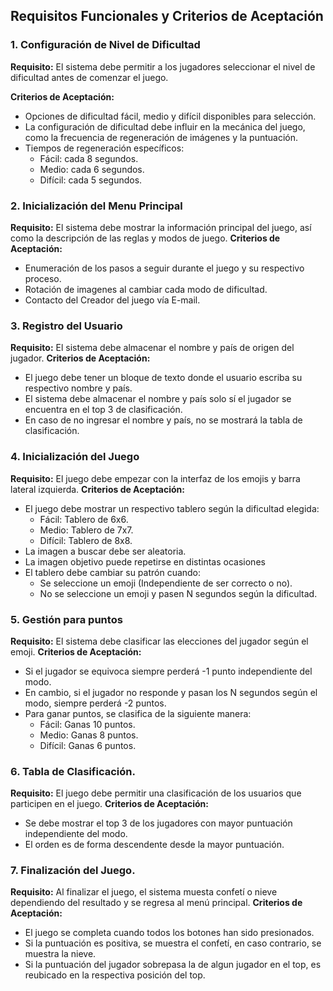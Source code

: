 ## Requisitos Funcionales y Criterios de Aceptación
### 1. Configuración de Nivel de Dificultad
**Requisito:** El sistema debe permitir a los jugadores seleccionar el nivel de dificultad antes de comenzar el juego.

**Criterios de Aceptación:**
- Opciones de dificultad fácil, medio y difícil disponibles para selección.
- La configuración de dificultad debe influir en la mecánica del juego, como la frecuencia de regeneración de imágenes y la puntuación.
- Tiempos de regeneración específicos:
  - Fácil: cada 8 segundos.
  - Medio: cada 6 segundos.
  - Difícil: cada 5 segundos.
 
### 2. Inicialización del Menu Principal
**Requisito:** El sistema debe mostrar la información principal del juego, así como la descripción de las reglas y modos de juego.
**Criterios de Aceptación:**
- Enumeración de los pasos a seguir durante el juego y su respectivo proceso. 
- Rotación de imagenes al cambiar cada modo de dificultad.
- Contacto del Creador del juego vía E-mail.


### 3. Registro del Usuario
**Requisito:** El sistema debe almacenar el nombre y país de origen del jugador.
**Criterios de Aceptación:**
- El juego debe tener un bloque de texto donde el usuario escriba su respectivo nombre y país. 
- El sistema debe almacenar el nombre y país solo sí el jugador se encuentra en el top 3 de clasificación.
- En caso de no ingresar el nombre y país, no se mostrará la tabla de clasificación.

### 4. Inicialización del Juego
**Requisito:** El juego debe empezar con la interfaz de los emojis y barra lateral izquierda.
**Criterios de Aceptación:**
- El juego debe mostrar un respectivo tablero según la dificultad elegida:
  - Fácil: Tablero de 6x6.
  - Medio: Tablero de 7x7.
  - Difícil: Tablero de 8x8. 
- La imagen a buscar debe ser aleatoria.
- La imagen objetivo puede repetirse en distintas ocasiones
- El tablero debe cambiar su patrón cuando:
  - Se seleccione un emoji (Independiente de ser correcto o no).
  - No se seleccione un emoji y pasen N segundos según la dificultad. 

### 5. Gestión para puntos
**Requisito:** El sistema debe clasificar las elecciones del jugador según el emoji.
**Criterios de Aceptación:**
- Si el jugador se equivoca siempre perderá -1 punto independiente del modo. 
- En cambio, si el jugador no responde y pasan los N segundos según el modo, siempre perderá -2 puntos.
- Para ganar puntos, se clasifica de la siguiente manera:
  - Fácil: Ganas 10 puntos.
  - Medio: Ganas 8 puntos.
  - Difícil: Ganas 6 puntos.

### 6. Tabla de Clasificación.
**Requisito:** El juego debe permitir una clasificación de los usuarios que participen en el juego.
**Criterios de Aceptación:**
- Se debe mostrar el top 3 de los jugadores con mayor puntuación independiente del modo.
- El orden es de forma descendente desde la mayor puntuación.

### 7. Finalización del Juego.
**Requisito:** Al finalizar el juego, el sistema muesta confetí o nieve dependiendo del resultado y se regresa al menú principal.
**Criterios de Aceptación:**
- El juego se completa cuando todos los botones han sido presionados.
- Si la puntuación es positiva, se muestra el confetí, en caso contrario, se muestra la nieve.
- Si la puntuación del jugador sobrepasa la de algun jugador en el top, es reubicado en la respectiva posición del top.
